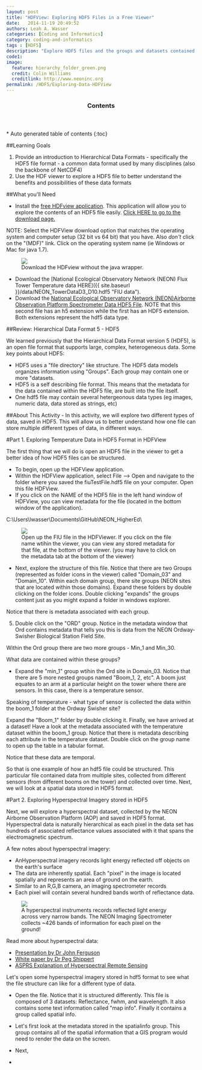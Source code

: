 ```yaml
---
layout: post
title: "HDFView: Exploring HDF5 Files in a Free Viewer"
date:   2014-11-19 20:49:52
authors: Leah A. Wasser
categories: [Coding and Informatics]
category: coding-and-informatics
tags : [HDF5]
description: "Explore HDF5 files and the groups and datasets contained within, using the free HDFview tool. See how HDF5 files can be structured and explore metadata. Explore both spatial and temporal data stored in HDF5!"
code1: 
image:
  feature: hierarchy_folder_green.png
  credit: Colin Williams
  creditlink: http://www.neoninc.org
permalink: /HDF5/Exploring-Data-HDFView
---
```

<section id="table-of-contents" class="toc">
  <header>
    <h3 >Contents</h3>
  </header>
<div id="drawer" markdown="1">
*  Auto generated table of contents
{:toc}
</div>
</section><!-- /#table-of-contents -->


##Learning Goals

1. Provide an introduction to Hierarchical Data Formats - specifically the HDF5 file format - a common data format used by many disciplines (also the backbone of NetCDF4)
2. Use the HDF viewer to explore a HDF5 file to better understand the benefits and possibilities of these data formats 

##What you'll Need
- Install the [free HDFview application](http://www.hdfgroup.org/products/java/hdfview/). This application will allow you to explore the contents of an HDF5 file easily. <a href="http://www.hdfgroup.org/products/java/release/download.html" target="_blank">Click HERE to go to the download page. </a>

NOTE: Select the HDFView download option that matches the operating system and computer setup (32 bit vs 64 bit) that you have. Also *don't* click on the "(MDF)" link. Click on the operating system name (ie Windows or Mac for java 1.7).

<figure>
    <a href="{{ site.baseurl }}/images/HDF5View_Install.png">
    <img src="{{ site.baseurl }}/images/HDF5View_Install.png"></a>
    <figcaption>Download the HDFview without the java wrapper.</figcaption>
</figure>

- Download the [National Ecological Observatory Network (NEON) Flux Tower Temperature data HERE]({{ site.baseurl }}/data/NEON_TowerDataD3_D10.hdf5 "FIU data").
- Download the [National Ecological Observatory Network (NEON)Airborne Observation Platform Spectrometer Data HDF5 File](http://neonhighered.org/Data/HDF5/SJER_140123_chip.h5 "FIU data"). NOTE that this second file has an h5 extension while the first has an HDF5 extension. Both extensions represent the hdf5 data type.

##Review: Hierarchical Data Format 5 - HDF5

We learned previously that the Hierarchical Data Format version 5 (HDF5), is an open file format that supports large, complex, heterogeneous data. Some key points about HDF5:

-  HDF5 uses a "file directory" like structure. The HDF5 data models organizes information using "Groups". Each group may contain one or more "datasets.
-  HDF5 is a self describing file format. This means that the metadata for the data contained within the HDF5 file, are built into the file itself.
-  One hdf5 file may contain several hetergeonous data types (eg images, numeric data, data stored as strings, etc) 


##About This Activity - 
In this activity, we will explore two different types of data, saved in HDF5. This will allow us to better understand how one file can store multiple different types of data, in different ways.

#Part 1. Exploring Temperature Data in HDF5 Format in HDFView

The first thing that we will do is open an HDF5 file in the viewer to get a better idea of how HDF5 files can be structured.

- To begin, open up the HDFView application.
- Within the HDFView application, select File --> Open and navigate to the folder where you saved the fiuTestFile.hdf5 file on your computer. Open this file HDFView.
- If you click on the NAME of the HDF5 file in the left hand window of HDFView, you can view metadata for the file (located in the bottom window of the application).

C:\Users\lwasser\Documents\GitHub\NEON_HigherEd\
<figure>
    <a href="{{ site.baseurl }}/images/HDf5/OpenFIU.png"><img src="{{ site.baseurl }}/images/HDf5/OpenFIU.png"></a>
    <figcaption>Open up the FIU file in the HDFViewer. If you click on the file name wtihin the viewer, you can view any stored metadata for that file, at the bottom of the viewer. (you may have to click on the metadata tab at the bottom of the viewer)</figcaption>
</figure>

- Next, explore the structure of this file. Notice that there are two Groups (represented as folder icons in the viewer) called "Domain_03" and "Domain_10". Within each domain group, there site groups (NEON sites that are located within those domains). Expand these folders by double clicking on the folder icons. Double clicking "expands" the groups content just as you might expand a folder in windows explorer.

Notice that there is metadata associated with each group.

5. Double click on the "ORD" group. Notice in the metadata window that Ord contains metadata that tells you this is data from the NEON Ordway-Swisher Biological Station Field Site.

Within the Ord group there are two more groups - Min_1 and Min_30. 

What data are contained within these groups? 

- Expand the "min_1" group wtihin the Ord site in Domain_03. Notice that there are 5 more nested groups named "Boom_1, 2, etc". A boom just equates to an arm at a particular height on the tower where there are sensors. In this case, there is a temperature sensor.


Speaking of temperature - what type of sensor is collected the data within the boom_1 folder at the Ordway Swisher site? 

Expand the "Boom_1" folder by double clicking it. Finally, we have arrived at a dataset! Have a look at the metadata associated with the temperature dataset within the boom_1 group. Notice that there is metadata describing each attribute in the temperature dataset. Double click on the group name to open up the table in a tabular format.

Notice that these data are temporal.

So that is one example of how an hdf5 file could be structured. This particular file contained data from multiple sites, collected from different sensors (from different booms on the tower) and collected over time. Next, we will look at a spatial data stored in HDF5 format.

#Part 2. Exploring Hyperspectral Imagery stored in HDF5

Next, we will explore a hyperspectral dataset, collected by the NEON Airborne Observation Platform (AOP) and saved in HDF5 format. Hyperspectral data is naturally hierarchical as each pixel in the data set has hundreds of associated reflectance values associated with it that spans the electromagnetic spectrum.

A few notes about hyperspectral imagery:
- AnHyperspectral imagery records light energy reflected off objects on the earth's surface
- The data are inherently spatial. Each "pixel" in the image is located spatially and represents an area of ground on the earth.
- Similar to an R,G,B camera, an imaging spectrometer records  
- Each pixel will contain several hundred bands worth of reflectance data.

<figure>
    <a href="{{ site.baseurl }}/images/LandsatVsHyper-01.png">
    <img src="{{ site.baseurl }}/images/LandsatVsHyper-01.png"></a>
    <figcaption>A hyperspectral instruments records reflected light energy across very narrow bands. The NEON Imaging Spectrometer collects ~426 bands of information for each pixel on the ground!</figcaption>
</figure>

Read more about hyperspectral data:

- <a href="http://www.geos.ed.ac.uk/abs/research/micromet/Current/airborne/knowledge_exhange/john_ferguson_imaging.pdf" target="_blank">Presentation by Dr John Ferguson</a>
- <a href="http://spacejournal.ohio.edu/pdf/shippert.pdf" target="_blank">White paper by Dr Peg Shippert</a>
- <a href="http://www.asprs.org/a/publications/pers/2004journal/april/highlight.pdf" target="_blank">ASPRS Explanation of Hyperspectral Remote Sensing</a>


Let's open some hyperspectral imagery stored in hdf5 format to see what the file structure can like for a different type of data.

- Open the file. Notice that it is structured differently. This file is composed of 3 datasets: Reflectance, fwhm, and wavelength. It also contains some text information called "map info". Finally it contains a group called spatial info.

- Let's first look at the metadata stored in the spatialinfo group. This group contains all of the spatial information that a GIS program would need to render the data on the screen.
- Next, 
-  

